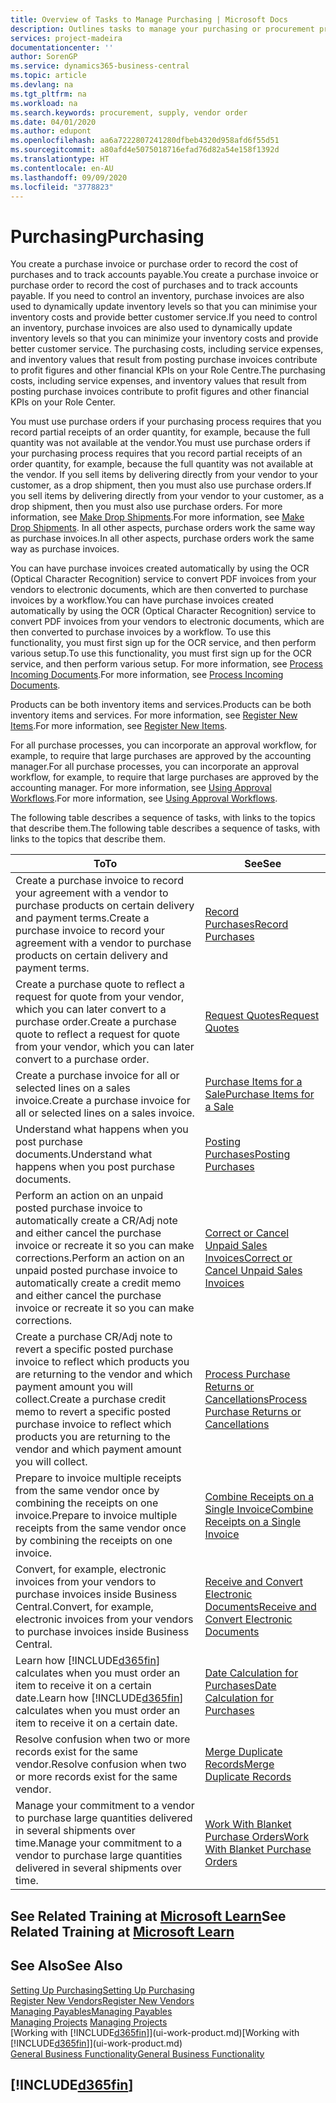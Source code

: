 ```yaml
---
title: Overview of Tasks to Manage Purchasing | Microsoft Docs
description: Outlines tasks to manage your purchasing or procurement processes, including how purchase invoices and purchase orders work.
services: project-madeira
documentationcenter: ''
author: SorenGP
ms.service: dynamics365-business-central
ms.topic: article
ms.devlang: na
ms.tgt_pltfrm: na
ms.workload: na
ms.search.keywords: procurement, supply, vendor order
ms.date: 04/01/2020
ms.author: edupont
ms.openlocfilehash: aa6a7222807241280dfbeb4320d958afd6f55d51
ms.sourcegitcommit: a80afd4e5075018716efad76d82a54e158f1392d
ms.translationtype: HT
ms.contentlocale: en-AU
ms.lasthandoff: 09/09/2020
ms.locfileid: "3778823"
---
```

# <a name="purchasing"></a><span data-ttu-id="78ece-103">Purchasing</span><span class="sxs-lookup"><span data-stu-id="78ece-103">Purchasing</span></span>
<span data-ttu-id="78ece-104">You create a purchase invoice or purchase order to record the cost of purchases and to track accounts payable.</span><span class="sxs-lookup"><span data-stu-id="78ece-104">You create a purchase invoice or purchase order to record the cost of purchases and to track accounts payable.</span></span> <span data-ttu-id="78ece-105">If you need to control an inventory, purchase invoices are also used to dynamically update inventory levels so that you can minimise your inventory costs and provide better customer service.</span><span class="sxs-lookup"><span data-stu-id="78ece-105">If you need to control an inventory, purchase invoices are also used to dynamically update inventory levels so that you can minimize your inventory costs and provide better customer service.</span></span> <span data-ttu-id="78ece-106">The purchasing costs, including service expenses, and inventory values that result from posting purchase invoices contribute to profit figures and other financial KPIs on your Role Centre.</span><span class="sxs-lookup"><span data-stu-id="78ece-106">The purchasing costs, including service expenses, and inventory values that result from posting purchase invoices contribute to profit figures and other financial KPIs on your Role Center.</span></span>

<span data-ttu-id="78ece-107">You must use purchase orders if your purchasing process requires that you record partial receipts of an order quantity, for example, because the full quantity was not available at the vendor.</span><span class="sxs-lookup"><span data-stu-id="78ece-107">You must use purchase orders if your purchasing process requires that you record partial receipts of an order quantity, for example, because the full quantity was not available at the vendor.</span></span> <span data-ttu-id="78ece-108">If you sell items by delivering directly from your vendor to your customer, as a drop shipment, then you must also use purchase orders.</span><span class="sxs-lookup"><span data-stu-id="78ece-108">If you sell items by delivering directly from your vendor to your customer, as a drop shipment, then you must also use purchase orders.</span></span> <span data-ttu-id="78ece-109">For more information, see [Make Drop Shipments](sales-how-drop-shipment.md).</span><span class="sxs-lookup"><span data-stu-id="78ece-109">For more information, see [Make Drop Shipments](sales-how-drop-shipment.md).</span></span> <span data-ttu-id="78ece-110">In all other aspects, purchase orders work the same way as purchase invoices.</span><span class="sxs-lookup"><span data-stu-id="78ece-110">In all other aspects, purchase orders work the same way as purchase invoices.</span></span>

<span data-ttu-id="78ece-111">You can have purchase invoices created automatically by using the OCR (Optical Character Recognition) service to convert PDF invoices from your vendors to electronic documents, which are then converted to purchase invoices by a workflow.</span><span class="sxs-lookup"><span data-stu-id="78ece-111">You can have purchase invoices created automatically by using the OCR (Optical Character Recognition) service to convert PDF invoices from your vendors to electronic documents, which are then converted to purchase invoices by a workflow.</span></span> <span data-ttu-id="78ece-112">To use this functionality, you must first sign up for the OCR service, and then perform various setup.</span><span class="sxs-lookup"><span data-stu-id="78ece-112">To use this functionality, you must first sign up for the OCR service, and then perform various setup.</span></span> <span data-ttu-id="78ece-113">For more information, see [Process Incoming Documents](across-process-income-documents.md).</span><span class="sxs-lookup"><span data-stu-id="78ece-113">For more information, see [Process Incoming Documents](across-process-income-documents.md).</span></span>      

<span data-ttu-id="78ece-114">Products can be both inventory items and services.</span><span class="sxs-lookup"><span data-stu-id="78ece-114">Products can be both inventory items and services.</span></span> <span data-ttu-id="78ece-115">For more information, see [Register New Items](inventory-how-register-new-items.md).</span><span class="sxs-lookup"><span data-stu-id="78ece-115">For more information, see [Register New Items](inventory-how-register-new-items.md).</span></span>

<span data-ttu-id="78ece-116">For all purchase processes, you can incorporate an approval workflow, for example, to require that large purchases are approved by the accounting manager.</span><span class="sxs-lookup"><span data-stu-id="78ece-116">For all purchase processes, you can incorporate an approval workflow, for example, to require that large purchases are approved by the accounting manager.</span></span> <span data-ttu-id="78ece-117">For more information, see [Using Approval Workflows](across-how-use-approval-workflows.md).</span><span class="sxs-lookup"><span data-stu-id="78ece-117">For more information, see [Using Approval Workflows](across-how-use-approval-workflows.md).</span></span>

<span data-ttu-id="78ece-118">The following table describes a sequence of tasks, with links to the topics that describe them.</span><span class="sxs-lookup"><span data-stu-id="78ece-118">The following table describes a sequence of tasks, with links to the topics that describe them.</span></span>

| <span data-ttu-id="78ece-119">To</span><span class="sxs-lookup"><span data-stu-id="78ece-119">To</span></span> | <span data-ttu-id="78ece-120">See</span><span class="sxs-lookup"><span data-stu-id="78ece-120">See</span></span> |
| --- | --- |
| <span data-ttu-id="78ece-121">Create a purchase invoice to record your agreement with a vendor to purchase products on certain delivery and payment terms.</span><span class="sxs-lookup"><span data-stu-id="78ece-121">Create a purchase invoice to record your agreement with a vendor to purchase products on certain delivery and payment terms.</span></span> |[<span data-ttu-id="78ece-122">Record Purchases</span><span class="sxs-lookup"><span data-stu-id="78ece-122">Record Purchases</span></span>](purchasing-how-record-purchases.md) |
|<span data-ttu-id="78ece-123">Create a purchase quote to reflect a request for quote from your vendor, which you can later convert to a purchase order.</span><span class="sxs-lookup"><span data-stu-id="78ece-123">Create a purchase quote to reflect a request for quote from your vendor, which you can later convert to a purchase order.</span></span>|[<span data-ttu-id="78ece-124">Request Quotes</span><span class="sxs-lookup"><span data-stu-id="78ece-124">Request Quotes</span></span>](purchasing-how-request-quotes.md)|
| <span data-ttu-id="78ece-125">Create a purchase invoice for all or selected lines on a sales invoice.</span><span class="sxs-lookup"><span data-stu-id="78ece-125">Create a purchase invoice for all or selected lines on a sales invoice.</span></span> |[<span data-ttu-id="78ece-126">Purchase Items for a Sale</span><span class="sxs-lookup"><span data-stu-id="78ece-126">Purchase Items for a Sale</span></span>](purchasing-how-purchase-products-sale.md) |
|<span data-ttu-id="78ece-127">Understand what happens when you post purchase documents.</span><span class="sxs-lookup"><span data-stu-id="78ece-127">Understand what happens when you post purchase documents.</span></span>|[<span data-ttu-id="78ece-128">Posting Purchases</span><span class="sxs-lookup"><span data-stu-id="78ece-128">Posting Purchases</span></span>](ui-post-purchases.md)|
| <span data-ttu-id="78ece-129">Perform an action on an unpaid posted purchase invoice to automatically create a CR/Adj note and either cancel the purchase invoice or recreate it so you can make corrections.</span><span class="sxs-lookup"><span data-stu-id="78ece-129">Perform an action on an unpaid posted purchase invoice to automatically create a credit memo and either cancel the purchase invoice or recreate it so you can make corrections.</span></span> |[<span data-ttu-id="78ece-130">Correct or Cancel Unpaid Sales Invoices</span><span class="sxs-lookup"><span data-stu-id="78ece-130">Correct or Cancel Unpaid Sales Invoices</span></span>](purchasing-how-correct-cancel-unpaid-purchase-invoices.md) |
| <span data-ttu-id="78ece-131">Create a purchase CR/Adj note to revert a specific posted purchase invoice to reflect which products you are returning to the vendor and which payment amount you will collect.</span><span class="sxs-lookup"><span data-stu-id="78ece-131">Create a purchase credit memo to revert a specific posted purchase invoice to reflect which products you are returning to the vendor and which payment amount you will collect.</span></span> |[<span data-ttu-id="78ece-132">Process Purchase Returns or Cancellations</span><span class="sxs-lookup"><span data-stu-id="78ece-132">Process Purchase Returns or Cancellations</span></span>](purchasing-how-register-new-vendors.md) |
|<span data-ttu-id="78ece-133">Prepare to invoice multiple receipts from the same vendor once by combining the receipts on one invoice.</span><span class="sxs-lookup"><span data-stu-id="78ece-133">Prepare to invoice multiple receipts from the same vendor once by combining the receipts on one invoice.</span></span>|[<span data-ttu-id="78ece-134">Combine Receipts on a Single Invoice</span><span class="sxs-lookup"><span data-stu-id="78ece-134">Combine Receipts on a Single Invoice</span></span>](purchasing-how-to-combine-receipts.md)|
|<span data-ttu-id="78ece-135">Convert, for example, electronic invoices from your vendors to purchase invoices inside Business Central.</span><span class="sxs-lookup"><span data-stu-id="78ece-135">Convert, for example, electronic invoices from your vendors to purchase invoices inside Business Central.</span></span>|[<span data-ttu-id="78ece-136">Receive and Convert Electronic Documents</span><span class="sxs-lookup"><span data-stu-id="78ece-136">Receive and Convert Electronic Documents</span></span>](purchasing-how-to-receive-and-convert-electronic-documents.md)|
| <span data-ttu-id="78ece-137">Learn how [!INCLUDE[d365fin](includes/d365fin_md.md)] calculates when you must order an item to receive it on a certain date.</span><span class="sxs-lookup"><span data-stu-id="78ece-137">Learn how [!INCLUDE[d365fin](includes/d365fin_md.md)] calculates when you must order an item to receive it on a certain date.</span></span>|[<span data-ttu-id="78ece-138">Date Calculation for Purchases</span><span class="sxs-lookup"><span data-stu-id="78ece-138">Date Calculation for Purchases</span></span>](purchasing-date-calculation-for-purchases.md)|
|<span data-ttu-id="78ece-139">Resolve confusion when two or more records exist for the same vendor.</span><span class="sxs-lookup"><span data-stu-id="78ece-139">Resolve confusion when two or more records exist for the same vendor.</span></span>|[<span data-ttu-id="78ece-140">Merge Duplicate Records</span><span class="sxs-lookup"><span data-stu-id="78ece-140">Merge Duplicate Records</span></span>](sales-how-merge-duplicate-records.md)|
|<span data-ttu-id="78ece-141">Manage your commitment to a vendor to purchase large quantities delivered in several shipments over time.</span><span class="sxs-lookup"><span data-stu-id="78ece-141">Manage your commitment to a vendor to purchase large quantities delivered in several shipments over time.</span></span>|[<span data-ttu-id="78ece-142">Work With Blanket Purchase Orders</span><span class="sxs-lookup"><span data-stu-id="78ece-142">Work With Blanket Purchase Orders</span></span>](sales-how-to-create-blanket-sales-orders.md)|

## <a name="see-related-training-at-microsoft-learn"></a><span data-ttu-id="78ece-143">See Related Training at [Microsoft Learn](/learn/paths/purchase-items-services-dynamics-365-business-central/)</span><span class="sxs-lookup"><span data-stu-id="78ece-143">See Related Training at [Microsoft Learn](/learn/paths/purchase-items-services-dynamics-365-business-central/)</span></span>

## <a name="see-also"></a><span data-ttu-id="78ece-144">See Also</span><span class="sxs-lookup"><span data-stu-id="78ece-144">See Also</span></span>
[<span data-ttu-id="78ece-145">Setting Up Purchasing</span><span class="sxs-lookup"><span data-stu-id="78ece-145">Setting Up Purchasing</span></span>](purchasing-setup-purchasing.md)  
[<span data-ttu-id="78ece-146">Register New Vendors</span><span class="sxs-lookup"><span data-stu-id="78ece-146">Register New Vendors</span></span>](purchasing-how-register-new-vendors.md)  
[<span data-ttu-id="78ece-147">Managing Payables</span><span class="sxs-lookup"><span data-stu-id="78ece-147">Managing Payables</span></span>](payables-manage-payables.md)  
<span data-ttu-id="78ece-148">[Managing Projects](projects-manage-projects.md)  </span><span class="sxs-lookup"><span data-stu-id="78ece-148">[Managing Projects](projects-manage-projects.md)  </span></span>  
<span data-ttu-id="78ece-149">[Working with [!INCLUDE[d365fin](includes/d365fin_md.md)]](ui-work-product.md)</span><span class="sxs-lookup"><span data-stu-id="78ece-149">[Working with [!INCLUDE[d365fin](includes/d365fin_md.md)]](ui-work-product.md)</span></span>  
[<span data-ttu-id="78ece-150">General Business Functionality</span><span class="sxs-lookup"><span data-stu-id="78ece-150">General Business Functionality</span></span>](ui-across-business-areas.md)

## [!INCLUDE[d365fin](includes/free_trial_md.md)]  
